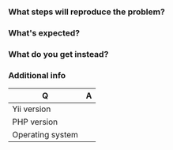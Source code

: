 ### What steps will reproduce the problem?

### What's expected?

### What do you get instead?

### Additional info

| Q                | A
| ---------------- | ---
| Yii version      |
| PHP version      |
| Operating system |
